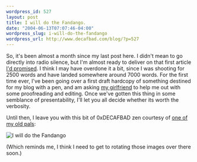 ```yaml
--- 
wordpress_id: 527
layout: post
title: I will do the Fandango.
date: "2004-06-13T07:07:46-04:00"
wordpress_slug: i-will-do-the-fandango
wordpress_url: http://www.decafbad.com/blog/?p=527
---
```

So, it's been almost a month since my last post here.  I didn't mean to go directly into radio silence, but I'm almost ready to deliver on that first article [I'd promised][lastpost].  I think I may have overdone it a bit, since I was shooting for 2500 words and have landed somewhere around 7000 words.  For the first time ever, I've been going over a first draft hardcopy of something destined for my blog with a pen, and am asking [my girlfriend][missadroit] to help me out with some proofreading and editing.  Once we've gotten this thing in some semblance of presentability, I'll let you all decide whether its worth the verbosity.

Until then, I leave you with this bit of 0xDECAFBAD zen courtesy of [one of my old pals][stingthebee]:

![I will do the Fandango](http://www.decafbad.com/2004/06/les.jpg)

(Which reminds me, I think I need to get to rotating those images over there soon.)

[missadroit]: http://missadroit.livejournal.com/
[stingthebee]: http://stingthebee.nu/site/index.php
[lastpost]: http://www.decafbad.com/blog/2004/05/25/i_was_a_preteen_transactor_author_wannabe_and_still_am
